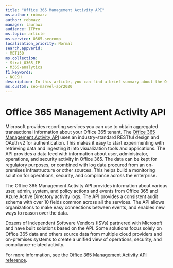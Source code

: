 ```yaml
---
title: "Office 365 Management Activity API"
ms.author: robmazz
author: robmazz
manager: laurawi
audience: ITPro
ms.topic: article
ms.service: O365-seccomp
localization_priority: Normal
search.appverid:
- MET150
ms.collection:
- Strat_O365_IP
- M365-analytics
f1.keywords:
- NOCSH
description: In this article, you can find a brief summary about the Office 365 Management Activity API and the information it provides from activity logs.
ms.custom: seo-marvel-apr2020
---
```


# Office 365 Management Activity API

Microsoft provides reporting services you can use to obtain aggregated transactional information about your Office 365 tenant. The [Office 365 Management Activity API](https://docs.microsoft.com/office/office-365-management-api/office-365-management-apis-overview#office-365-management-activity-api) uses an industry-standard RESTful design and OAuth v2 for authentication. This makes it easy to start experimenting with retrieving data and ingesting it into visualization tools and applications. The API provides a data feed with information about user, administrator, operations, and security activity in Office 365. The data can be kept for regulatory purposes, or combined with log data procured from an on-premises infrastructure or other sources. This helps build a monitoring solution for operations, security, and compliance across the enterprise.

The Office 365 Management Activity API provides information about various user, admin, system, and policy actions and events from Office 365 and Azure Active Directory activity logs. The API provides a consistent audit schema with over 10 fields common across all the services. The API allows organizations to make easy connections between events, and enables new ways to reason over the data.

Dozens of Independent Software Vendors (ISVs) partnered with Microsoft and have built solutions based on the API. Some solutions focus solely on Office 365 data and others source data from multiple cloud providers and on-premises systems to create a unified view of operations, security, and compliance-related activity. 

For more information, see the [Office 365 Management Activity API reference](https://docs.microsoft.com/office/office-365-management-api/office-365-management-activity-api-reference).
